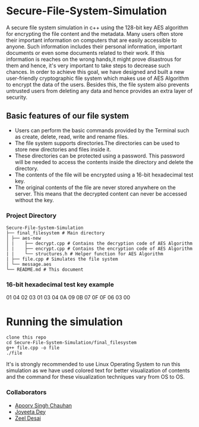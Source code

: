 # Secure-File-System-Simulation
A secure file system simulation in c++ using the 128-bit key AES algorithm for encrypting the file content and the metadata.
Many users often store their important information on computers that are easily accessible to anyone. Such information includes their personal information, important documents or even some documents related to their work. If this information is reaches on the wrong hands,it might prove disastrous for them and
hence, it's very important to take steps to decrease such chances. In order to achieve this goal, we have designed and built a new user-friendly cryptographic file system which makes use of AES Algorithm to encrypt the data of the users. Besides this, the file system also prevents untrusted users from deleting any data and hence provides an extra layer of security.

## Basic features of our file system
- Users can perform the basic commands provided by the Terminal such as create, delete, read, write and rename files.
- The file system supports directories.The directories can be used to store new directories and files inside it.
- These directories can be protected using a password. This password will be needed to access the contents inside the directory and delete the directory.
- The contents of the file will be encrypted using a 16-bit hexadecimal test key.
- The original contents of the file are never stored anywhere on the server. This means that the decrypted content can never be accessed without the key.

### Project Directory
```
Secure-File-System-Simulation
├── final_filesystem # Main directory
│ ├── aes-new 
│ |    ├── decrypt.cpp # Contains the decryption code of AES Algorithm
│ |    ├── encrypt.cpp # Contains the encryption code of AES Algorithm
| |    └── structures.h # Helper function for AES Algorithm
| ├── file.cpp # Simulates the file system
│ └── message.aes 
└── README.md # This document
```

### 16-bit hexadecimal test key example
01 04 02 03 01 03 04 0A 09 0B 07 0F 0F 06 03 00

# Running the simulation

    clone this repo
    cd Secure-File-System-Simulation/final_filesystem
    g++ file.cpp -o file
    ./file
    
It's is strongly recommended to use Linux Operating System to run this simulation as we have used colored text for better visualization of contents and  the command for these visualization techniques vary from OS to OS.

### Collaborators
- [Apoorv Singh Chauhan](https://github.com/apoorv-asc)
- [Joyeeta Dey](https://github.com/joyeeta-19)
- [Zeel Desai](https://github.com/zeel2104)

